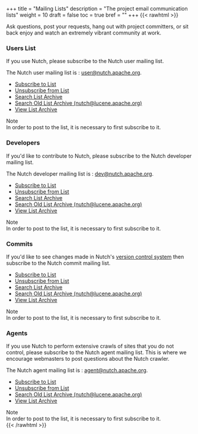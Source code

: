 +++
title = "Mailing Lists"
description = "The project email communication lists"
weight = 10
draft = false
toc = true
bref = ""
+++
{{< rawhtml >}}
<div class="container">
 <section id="application">
  <!-- div id="bodyColumn" class="span9"-->
  <div class="section">
   <p>Ask questions, post your requests, hang out with project committers, or sit back enjoy and watch an extremely vibrant
   community at work.</p>

   <section id="application">
   <!-- div id="bodyColumn" class="span9"-->
   <div class="section">
   <h1>Users List</h1>
   <p>If you use Nutch, please subscribe to the Nutch user mailing list.</p>
   <p>The Nutch user mailing list is : <a href="mailto:user@nutch.apache.org">user@nutch.apache.org</a>.
   </p>
   <ul>
    <li><a href="mailto:user-subscribe@nutch.apache.org">Subscribe to List</a></li>
    <li><a href="mailto:user-unsubscribe@nutch.apache.org">Unsubscribe from List</a></li>
    <li><a href="http://www.mail-archive.com/user%40nutch.apache.org/">Search List Archive</a></li>
    <li><a href="http://www.mail-archive.com/nutch-user%40lucene.apache.org/">Search Old List Archive (nutch@lucene.apache.org)</a></li>
    <li><a href="http://mail-archives.apache.org/mod_mbox/nutch-user/">View List Archive</a></li>
   </ul>
   
  <div class="note">
   <div class="label">Note</div>
    <div class="content">In order to post to the list, it is necessary to first subscribe to it.</div>
    </div>
   </div>
 </section>

 <section id="application">
  <!-- div id="bodyColumn" class="span9"-->
  <div class="section">
  <h1 class="h1">Developers</h1>
   <div class="section">
    <p>If you'd like to contribute to Nutch, please subscribe to the Nutch developer mailing list.</p>
    <p>The Nutch developer mailing list is : <a href="mailto:dev@nutch.apache.org">dev@nutch.apache.org</a>.
    </p>
    <ul>
     <li><a href="mailto:dev-subscribe@nutch.apache.org">Subscribe to List</a></li>
     <li><a href="mailto:dev-unsubscribe@nutch.apache.org">Unsubscribe from List</a></li>
     <li><a href="http://www.mail-archive.com/dev%40nutch.apache.org/">Search List Archive</a></li>
     <li><a href="http://www.mail-archive.com/nutch-dev%40lucene.apache.org/">Search Old List Archive (nutch@lucene.apache.org)</a></li>
     <li><a href="http://mail-archives.apache.org/mod_mbox/nutch-dev/">View List Archive</a></li>
    </ul>
   <div class="note">
    <div class="label">Note</div>
     <div class="content">In order to post to the list, it is necessary to first subscribe to it.</div>
    </div>
   </div>
  </div>
 </section>

 <section id="application">
  <!-- div id="bodyColumn" class="span9"-->
  <div class="section">
   <h1 class="h1">Commits</h1>
   <div class="section">
    <p>If you'd like to see changes made in Nutch's <a href="version_control.html">version control system</a> then
    subscribe to the Nutch commit mailing list.</p>
    <ul>
     <li><a href="mailto:commits-subscribe@nutch.apache.org">Subscribe to List</a></li>
     <li><a href="mailto:commits-unsubscribe@nutch.apache.org">Unsubscribe from List</a></li>
     <li><a href="http://www.mail-archive.com/commits%40nutch.apache.org/">Search List Archive</a></li>
     <li><a href="http://www.mail-archive.com/nutch-commits%40lucene.apache.org/">Search Old List Archive (nutch@lucene.apache.org)</a></li>
     <li><a href="http://mail-archives.apache.org/mod_mbox/nutch-commits/">View List Archive</a></li>
    </ul>
    <div class="note">
    <div class="label">Note</div>
    <div class="content">In order to post to the list, it is necessary to first subscribe to it.</div>
   </div>
  </div>
 </div> 
 </section>

 <section id="application">
  <!-- div id="bodyColumn" class="span9"-->
  <div class="section">
   <h1 class="h1">Agents</h1>
   <div class="section">
    <p>If you use Nutch to perform extensive crawls of sites that you do not control, please subscribe to the Nutch agent mailing
     list. This is where we encourage webmasters to post questions about the Nutch crawler.</p>
    <p>The Nutch agent mailing list is : <a href="mailto:agent@nutch.apache.org">agent@nutch.apache.org</a>.
    </p>
    <ul>
     <li><a href="mailto:agent-subscribe@nutch.apache.org">Subscribe to List</a></li>
     <li><a href="mailto:agent-unsubscribe@nutch.apache.org">Unsubscribe from List</a></li>
     <li><a href="http://www.mail-archive.com/nutch-agent%40lucene.apache.org/">Search Old List Archive (nutch@lucene.apache.org)</a></li>
     <li><a href="http://mail-archives.apache.org/mod_mbox/nutch-agent/">View List Archive</a></li>
    </ul>
    <div class="note">
    <div class="label">Note</div>
     <div class="content">In order to post to the list, it is necessary to first subscribe to it.</div>
     </div>
    </div>
   </div>
 </section>
 </div>
</section>
</div>
{{< /rawhtml >}}